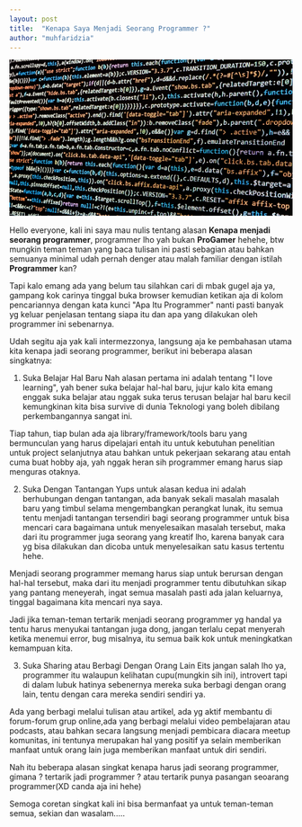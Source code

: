 ```yaml
---
layout: post
title:  "Kenapa Saya Menjadi Seorang Programmer ?"
author: "muhfaridzia"
---
```


![Script Programming](/img/pexels-photo-code.jpeg)

Hello everyone, kali ini saya mau nulis tentang alasan **Kenapa menjadi seorang programmer**, programmer lho yah bukan **ProGamer** hehehe, btw mungkin teman teman yang baca tulisan ini pasti sebagian atau bahkan semuanya minimal udah pernah denger atau malah familiar dengan istilah **Programmer** kan?

Tapi kalo emang ada yang belum tau silahkan cari di mbak gugel aja ya, gampang kok carinya tinggal buka browser kemudian ketikan aja di kolom pencariannya dengan kata kunci "Apa Itu Programmer" nanti pasti banyak yg keluar penjelasan tentang siapa itu dan apa yang dilakukan oleh programmer ini sebenarnya.

Udah segitu aja yak kali intermezzonya, langsung aja ke pembahasan utama kita kenapa jadi seorang programmer, berikut ini beberapa alasan singkatnya:

1. Suka Belajar Hal Baru
Nah alasan pertama ini adalah tentang "I love learning", yah bener suka belajar hal-hal baru, jujur kalo kita emang enggak suka belajar atau nggak suka terus terusan belajar hal baru kecil kemungkinan kita bisa survive di dunia Teknologi yang boleh dibilang perkembangannya sangat ini.

Tiap tahun, tiap bulan ada aja library/framework/tools baru yang bermunculan yang harus dipelajari entah itu untuk kebutuhan penelitian untuk project selanjutnya atau bahkan untuk pekerjaan sekarang atau entah cuma buat hobby aja, yah nggak heran sih programmer emang harus siap menguras otaknya.

2. Suka Dengan Tantangan
Yups untuk alasan kedua ini adalah berhubungan dengan tantangan, ada banyak sekali masalah masalah baru yang timbul selama mengembangkan perangkat lunak, itu semua tentu menjadi tantangan tersendiri bagi seorang programmer untuk bisa mencari cara bagaimana untuk menyelesaikan masalah tersebut, maka dari itu programmer juga seorang yang kreatif lho, karena banyak cara yg bisa dilakukan dan dicoba untuk menyelesaikan satu kasus tertentu hehe.

Menjadi seorang programmer memang harus siap untuk berursan dengan hal-hal tersebut, maka dari itu menjadi programmer tentu dibutuhkan sikap yang pantang meneyerah, ingat semua masalah pasti ada jalan keluarnya, tinggal bagaimana kita mencari nya saya. 

Jadi jika teman-teman tertarik menjadi seorang programmer yg handal ya tentu harus menyukai tantangan juga dong, jangan terlalu cepat menyerah ketika menemui error, bug misalnya, itu semua baik kok untuk meningkatkan kemampuan kita.

3. Suka Sharing atau Berbagi Dengan Orang Lain
Eits jangan salah lho ya, programmer itu walaupun kelihatan cupu(mungkin sih ini), introvert tapi di dalam lubuk hatinya sebenernya mereka suka berbagi dengan orang lain, tentu dengan cara mereka sendiri sendiri ya. 

Ada yang berbagi melalui tulisan atau artikel, ada yg aktif membantu di forum-forum grup online,ada yang berbagi melalui video pembelajaran atau podcasts, atau bahkan secara langsung menjadi pembicara diacara meetup komunitas, ini tentunya merupakan hal yang positif ya selain memberikan manfaat untuk orang lain juga memberikan manfaat untuk diri sendiri.

Nah itu beberapa alasan singkat kenapa harus jadi seorang programmer, gimana ? tertarik jadi programmer ? atau tertarik punya pasangan seoarang programmer(XD canda aja ini hehe)

Semoga coretan singkat kali ini bisa bermanfaat ya untuk teman-teman semua, sekian dan wasalam.....
